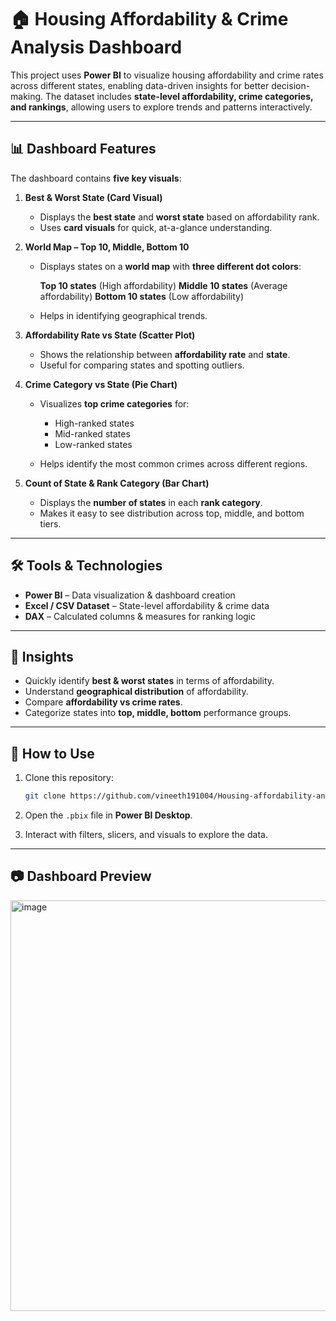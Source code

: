 # 🏠 Housing Affordability & Crime Analysis Dashboard

This project uses **Power BI** to visualize housing affordability and crime rates across different states, enabling data-driven insights for better decision-making.
The dataset includes **state-level affordability, crime categories, and rankings**, allowing users to explore trends and patterns interactively.

---

## 📊 Dashboard Features

The dashboard contains **five key visuals**:

1. **Best & Worst State (Card Visual)**

   * Displays the **best state** and **worst state** based on affordability rank.
   * Uses **card visuals** for quick, at-a-glance understanding.

2. **World Map – Top 10, Middle, Bottom 10**

   * Displays states on a **world map** with **three different dot colors**:

      **Top 10 states** (High affordability)
      **Middle 10 states** (Average affordability)
      **Bottom 10 states** (Low affordability)
   * Helps in identifying geographical trends.

3. **Affordability Rate vs State (Scatter Plot)**

   * Shows the relationship between **affordability rate** and **state**.
   * Useful for comparing states and spotting outliers.

4. **Crime Category vs State (Pie Chart)**

   * Visualizes **top crime categories** for:

     * High-ranked states
     * Mid-ranked states
     * Low-ranked states
   * Helps identify the most common crimes across different regions.

5. **Count of State & Rank Category (Bar Chart)**

   * Displays the **number of states** in each **rank category**.
   * Makes it easy to see distribution across top, middle, and bottom tiers.

---

## 🛠 Tools & Technologies

* **Power BI** – Data visualization & dashboard creation
* **Excel / CSV Dataset** – State-level affordability & crime data
* **DAX** – Calculated columns & measures for ranking logic

---

## 📌 Insights

* Quickly identify **best & worst states** in terms of affordability.
* Understand **geographical distribution** of affordability.
* Compare **affordability vs crime rates**.
* Categorize states into **top, middle, bottom** performance groups.

---

## 🚀 How to Use

1. Clone this repository:

   ```bash
   git clone https://github.com/vineeth191004/Housing-affordability-and-Crime-analysis.git
   ```
2. Open the `.pbix` file in **Power BI Desktop**.
3. Interact with filters, slicers, and visuals to explore the data.

---

## 📷 Dashboard Preview


<img width="1171" height="657" alt="image" src="https://github.com/user-attachments/assets/4e391401-4c46-4e13-ac39-513bc7b54fcf" />
